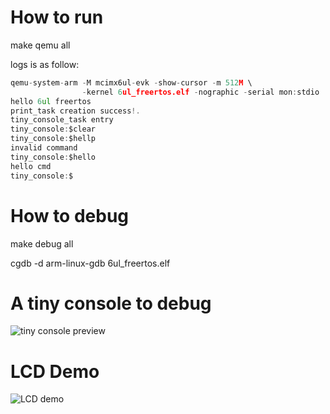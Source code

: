 # How to run 
make qemu all

logs is as follow:
```c
qemu-system-arm -M mcimx6ul-evk -show-cursor -m 512M \
                -kernel 6ul_freertos.elf -nographic -serial mon:stdio
hello 6ul freertos
print_task creation success!.
tiny_console_task entry
tiny_console:$clear             
tiny_console:$hellp
invalid command
tiny_console:$hello             
hello cmd
tiny_console:$
```

# How to debug

make debug all

cgdb -d arm-linux-gdb 6ul_freertos.elf

# A tiny console to debug

![tiny console preview](https://s2.ax1x.com/2020/02/09/1fxiVO.gif)

# LCD Demo
![LCD demo](https://s2.ax1x.com/2020/02/10/15mCeU.gif)